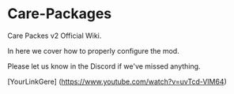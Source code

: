 # Care-Packages
Care Packes v2 Official Wiki.

In here we cover how to properly configure the mod.

Please let us know in the Discord if we've missed anything.

[YourLinkGere] (https://www.youtube.com/watch?v=uvTcd-VlM64)
